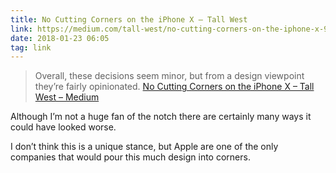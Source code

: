 ```yaml
---
title: No Cutting Corners on the iPhone X – Tall West
link: https://medium.com/tall-west/no-cutting-corners-on-the-iphone-x-97a9413b94e
date: 2018-01-23 06:05
tag: link
---
```

> Overall, these decisions seem minor, but from a design viewpoint they’re fairly opinionated.
[No Cutting Corners on the iPhone X – Tall West – Medium](https://medium.com/tall-west/no-cutting-corners-on-the-iphone-x-97a9413b94e)

Although I’m not a huge fan of the notch there are certainly many ways it could have looked worse.

I don’t think this is a unique stance, but Apple are one of the only companies that would pour this much design into corners.
